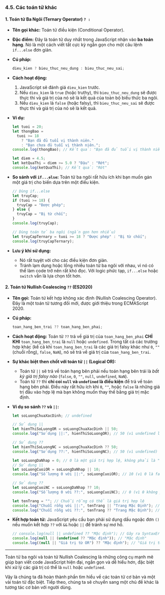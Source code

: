 ### **4.5. Các toán tử khác**

#### **1. Toán tử Ba Ngôi (Ternary Operator) `? :`**

- **Tên gọi khác:** Toán tử điều kiện (Conditional Operator).
- **Đặc điểm:** Đây là toán tử duy nhất trong JavaScript nhận vào **ba toán hạng**. Nó là một cách viết tắt cực kỳ ngắn gọn cho một câu lệnh `if...else` đơn giản.
- **Cú pháp:**

  ```javascript
  dieu_kien ? bieu_thuc_neu_dung : bieu_thuc_neu_sai;
  ```

- **Cách hoạt động:**

  1. JavaScript sẽ đánh giá `dieu_kien` trước.
  2. Nếu `dieu_kien` là `true` (hoặc truthy), thì `bieu_thuc_neu_dung` sẽ được thực thi và giá trị của nó sẽ là kết quả của toàn bộ biểu thức ba ngôi.
  3. Nếu `dieu_kien` là `false` (hoặc falsy), thì `bieu_thuc_neu_sai` sẽ được thực thi và giá trị của nó sẽ là kết quả.

- **Ví dụ:**

  ```javascript
  let tuoi = 20;
  let thongBao =
    tuoi >= 18
      ? "Bạn đã đủ tuổi vị thành niên."
      : "Bạn chưa đủ tuổi vị thành niên.";
  console.log(thongBao); // Kết quả: "Bạn đã đủ tuổi vị thành niên."

  let diem = 4.5;
  let ketQuaThi = diem >= 5.0 ? "Đậu" : "Rớt";
  console.log(ketQuaThi); // Kết quả: "Rớt"
  ```

- **So sánh với `if...else`:**
  Toán tử ba ngôi rất hữu ích khi bạn muốn gán một giá trị cho biến dựa trên một điều kiện.

  ```javascript
  // Dùng if...else
  let truyCap;
  if (tuoi >= 18) {
    truyCap = "Được phép";
  } else {
    truyCap = "Bị từ chối";
  }
  console.log(truyCap);

  // Dùng toán tử ba ngôi (ngắn gọn hơn nhiều)
  let truyCapTernary = tuoi >= 18 ? "Được phép" : "Bị từ chối";
  console.log(truyCapTernary);
  ```

- **Lưu ý khi sử dụng:**

  - Nó rất tuyệt vời cho các điều kiện đơn giản.
  - Tránh lạm dụng hoặc lồng nhiều toán tử ba ngôi với nhau, vì nó có thể làm code trở nên rất khó đọc. Với logic phức tạp, `if...else` hoặc `switch` vẫn là lựa chọn tốt hơn.

#### **2. Toán tử Nullish Coalescing `??` (ES2020)**

- **Tên gọi:** Toán tử kết hợp không xác định (Nullish Coalescing Operator). Đây là một toán tử tương đối mới, được giới thiệu trong ECMAScript 2020.
- **Cú pháp:**

  ```javascript
  toan_hang_ben_trai ?? toan_hang_ben_phai;
  ```

- **Cách hoạt động:**
  Toán tử `??` trả về giá trị của `toan_hang_ben_phai` **CHỈ KHI** `toan_hang_ben_trai` là `null` hoặc `undefined`.
  Trong tất cả các trường hợp khác (kể cả khi `toan_hang_ben_trai` là các giá trị falsy khác như `0`, `""` (chuỗi rỗng), `false`, `NaN`), nó sẽ trả về giá trị của `toan_hang_ben_trai`.
- **Sự khác biệt then chốt với toán tử `||` (Logical OR):**

  - Toán tử `||` sẽ trả về toán hạng bên phải nếu toán hạng bên trái là _bất kỳ giá trị falsy nào_ (`false`, `0`, `""`, `null`, `undefined`, `NaN`).
  - Toán tử `??` thì **chỉ coi `null` và `undefined` là điều kiện** để trả về toán hạng bên phải. Điều này rất hữu ích khi `0`, `""`, hoặc `false` là những giá trị đầu vào hợp lệ mà bạn không muốn thay thế bằng giá trị mặc định.

- **Ví dụ so sánh `??` và `||`:**

  ```javascript
  let soLuongChuaXacDinh; // undefined

  // Sử dụng ||
  let hienThiSoLuongOR = soLuongChuaXacDinh || 50;
  console.log("Sử dụng ||:", hienThiSoLuongOR); // 50 (vì undefined là falsy)

  // Sử dụng ??
  let hienThiSoLuongNC = soLuongChuaXacDinh ?? 50;
  console.log("Sử dụng ??:", hienThiSoLuongNC); // 50 (vì undefined)

  let soLuongDaNhap = 0; // 0 là một giá trị hợp lệ, không phải là "chưa có"
  // Sử dụng ||
  let soLuongCuoiOR = soLuongDaNhap || 10;
  console.log("Số lượng 0 với ||:", soLuongCuoiOR); // 10 (vì 0 là falsy - có thể không phải điều bạn muốn)

  // Sử dụng ??
  let soLuongCuoiNC = soLuongDaNhap ?? 10;
  console.log("Số lượng 0 với ??:", soLuongCuoiNC); // 0 (vì 0 không phải null/undefined - đây là điều bạn muốn)

  let tenTrang = ""; // Chuỗi rỗng có thể là giá trị hợp lệ
  console.log("Chuỗi rỗng với ||:", tenTrang || "Trang Mặc Định"); // "Trang Mặc Định"
  console.log("Chuỗi rỗng với ??:", tenTrang ?? "Trang Mặc Định"); // "" (chuỗi rỗng)
  ```

- **Kết hợp toán tử:**
  JavaScript yêu cầu bạn phải sử dụng dấu ngoặc đơn `()` nếu muốn kết hợp `??` với `&&` hoặc `||` để tránh sự mơ hồ.

  ```javascript
  // console.log(null || undefined ?? "Mặc định"); // Gây ra SyntaxError
  console.log(null || (undefined ?? "Mặc định")); // "Mặc định"
  console.log((null || "Giá trị từ OR") ?? "Mặc định"); // "Giá trị từ OR"
  ```

---

Toán tử ba ngôi và toán tử Nullish Coalescing là những công cụ mạnh mẽ giúp bạn viết code JavaScript hiện đại, ngắn gọn và dễ hiểu hơn, đặc biệt khi xử lý các giá trị có thể là `null` hoặc `undefined`.

Vậy là chúng ta đã hoàn thành phần tìm hiểu về các toán tử cơ bản và một vài toán tử đặc biệt. Tiếp theo, chúng ta sẽ chuyển sang một chủ đề khác là tương tác cơ bản với người dùng.
